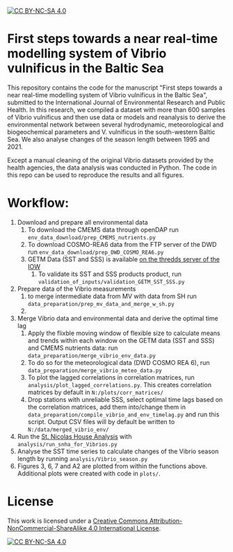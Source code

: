 [![CC BY-NC-SA 4.0][cc-by-nc-sa-shield]][cc-by-nc-sa]
# First steps towards a near real-time modelling system of Vibrio vulnificus in the Baltic Sea
This repository contains the code for the manuscript "First steps towards a near real-time modelling system of Vibrio vulnificus in the Baltic Sea", submitted to the International Journal of Environmental Research and Public Health. In this research, we compiled a dataset with more than 600 samples of Vibrio vulnificus and then use data or models and reanalysis to derive the environmental network between several hydrodynamic, meteorological and biogeochemical parameters and V. vulnificus in the south-western Baltic Sea. We also analyse changes of the season length between 1995 and 2021.

Except a manual cleaning of the original Vibrio datasets provided by the health agencies, the data analysis was conducted in Python. The code in this repo can be used to reproduce the results and all figures.

# Workflow:
1. Download and prepare all environmental data
    1. To download the CMEMS data through openDAP run ``env_data_download/prep_CMEMS_nutrients.py``
    1. To download COSMO-REA6 data from the FTP server of the DWD run ``env_data_download/prep_DWD_COSMO_REA6.py``
    1. GETM Data (SST and SSS) is available [on the thredds server of the IOW](https://thredds-iow.io-warnemuende.de/thredds/catalogs/regions/baltic/regions/catalog_WB200m.SST.html)
        1. To validate its SST and SSS products product, run ``validation_of_inputs/validation_GETM_SST_SSS.py``
1. Prepare data of the Vibrio measurements
    1. to merge intermediate data from MV with data from SH run ``data_preparation/prep_mv_data_and_merge_w_sh.py``
    1. 
1. Merge Vibrio data and environmental data and derive the optimal time lag
    1. Apply the flixble moving window of flexible size to calculate means and trends within each window on the GETM data (SST and SSS) and CMEMS nutrients data: run ``data_preparation/merge_vibrio_env_data.py``
    1. To do so for the meteorological data (DWD COSMO REA 6), run ``data_preparation/merge_vibrio_meteo_data.py``
    1. To plot the lagged correlations in correlation matrices, run ``analysis/plot_lagged_correlations.py``. This creates correlation matrices by default in ``N:/plots/corr_matrices/``
    1. Drop stations with unreliable SSS, select optimal time lags based on the correlation matrices, add them into/change them in ``data_preparation/compile_vibrio_and_env_timelag.py`` and run this script. Output CSV files will by default be written to ``N:/data/merged_vibrio_env/``
1. Run the [St. Nicolas House Analysis](https://github.com/thake93/snha4py) with ``analysis/run_snha_for_Vibrios.py``
1. Analyse the SST time series to calculate changes of the Vibrio season length by running ``analysis/Vibrio_season.py``
1. Figures 3, 6, 7 and A2 are plotted from within the functions above. Additional plots were created with code in ``plots/``.

# License


This work is licensed under a
[Creative Commons Attribution-NonCommercial-ShareAlike 4.0 International License][cc-by-nc-sa].

[![CC BY-NC-SA 4.0][cc-by-nc-sa-image]][cc-by-nc-sa]

[cc-by-nc-sa]: http://creativecommons.org/licenses/by-nc-sa/4.0/
[cc-by-nc-sa-image]: https://licensebuttons.net/l/by-nc-sa/4.0/88x31.png
[cc-by-nc-sa-shield]: https://img.shields.io/badge/License-CC%20BY--NC--SA%204.0-lightgrey.svg
